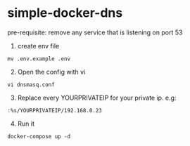 # simple-docker-dns

pre-requisite:
remove any service that is listening on port 53

1. create env file
```
mv .env.example .env
```

2. Open the config with vi 
```
vi dnsmasq.conf
```
3. Replace every YOURPRIVATEIP for your private ip. e.g:
```
:%s/YOURPRIVATEIP/192.168.0.23
```
4. Run it
```
docker-compose up -d
```
